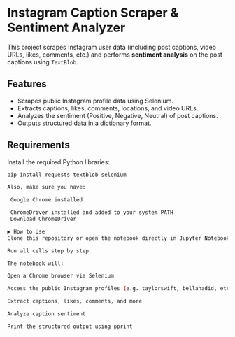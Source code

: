 # Instagram Caption Scraper & Sentiment Analyzer

This project scrapes Instagram user data (including post captions, video URLs, likes, comments, etc.) and performs **sentiment analysis** on the post captions using `TextBlob`.

## Features

- Scrapes public Instagram profile data using Selenium.
- Extracts captions, likes, comments, locations, and video URLs.
- Analyzes the sentiment (Positive, Negative, Neutral) of post captions.
- Outputs structured data in a dictionary format.

## Requirements

Install the required Python libraries:

```bash
pip install requests textblob selenium

Also, make sure you have:

 Google Chrome installed

 ChromeDriver installed and added to your system PATH
 Download ChromeDriver

▶ How to Use
Clone this repository or open the notebook directly in Jupyter Notebook or Google Colab

Run all cells step by step

The notebook will:

Open a Chrome browser via Selenium

Access the public Instagram profiles (e.g. taylorswift, bellahadid, etc.)

Extract captions, likes, comments, and more

Analyze caption sentiment

Print the structured output using pprint
